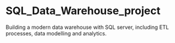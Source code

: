 # SQL_Data_Warehouse_project
Building a modern data warehouse with SQL server, including ETL processes, data modelling and analytics.
